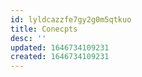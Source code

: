 ```yaml
---
id: lyldcazzfe7gy2g0m5qtkuo
title: Conecpts
desc: ''
updated: 1646734109231
created: 1646734109231
---
```


